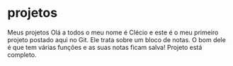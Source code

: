 # projetos
Meus projetos
Olá  a todos o meu nome é Clécio e este é o meu primeiro projeto postado aqui no Git.
Ele trata sobre um bloco de notas.
O bom dele é que tem várias funções e as suas notas ficam salva!
Projeto está completo.
